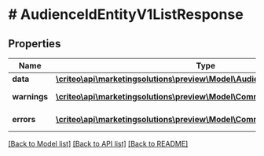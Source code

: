# # AudienceIdEntityV1ListResponse

## Properties

Name | Type | Description | Notes
------------ | ------------- | ------------- | -------------
**data** | [**\criteo\api\marketingsolutions\preview\Model\AudienceIdEntityV1Resource[]**](AudienceIdEntityV1Resource.md) |  | [optional]
**warnings** | [**\criteo\api\marketingsolutions\preview\Model\CommonProblem[]**](CommonProblem.md) |  | [optional] [readonly]
**errors** | [**\criteo\api\marketingsolutions\preview\Model\CommonProblem[]**](CommonProblem.md) |  | [optional] [readonly]

[[Back to Model list]](../../README.md#models) [[Back to API list]](../../README.md#endpoints) [[Back to README]](../../README.md)
